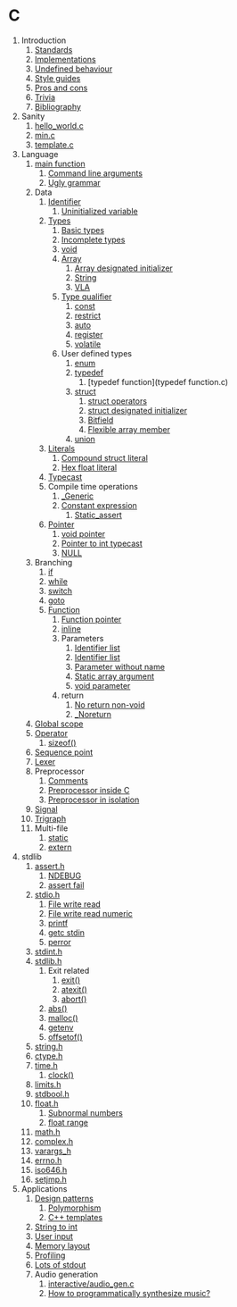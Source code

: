# C

1.  Introduction
    1. [Standards](standards.md)
    1. [Implementations](implementations.md)
    1. [Undefined behaviour](undefined-behaviour.md)
    1. [Style guides](style-guides.md)
    1. [Pros and cons](pros-and-cons.md)
    1. [Trivia](trivia.md)
    1. [Bibliography](bibliography.md)
1.  Sanity
    1. [hello_world.c](hello_world.c)
    1. [min.c](min.c)
    1. [template.c](template.c)
1.  Language
    1.  [main function](main_function.c)
        1.  [Command line arguments](interactive/command_line_arguments.c)
        1.  [Ugly grammar](interactive/ugly_grammar.c)
    1.  Data
        1.  [Identifier](identifier.c)
            1.  [Uninitialized variable](uninitialized_variable.c)
        1.  [Types](types.c)
            1.  [Basic types](basic_types.md)
            1.  [Incomplete types](incomplete_type.c)
            1.  [void](void.c)
            1.  [Array](array.c)
                1.  [Array designated initializer](array_designated_initializer.c)
                1.  [String](string.c)
                1.  [VLA](vla.c)
            1.  [Type qualifier](type_qualifier.c)
                1.  [const](const.c)
                1.  [restrict](restrict.c)
                1.  [auto](auto.c)
                1.  [register](register.c)
                1.  [volatile](volatile.c)
            1.  User defined types
                1.  [enum](enum.c)
                1.  [typedef](typedef.c)
                    1.  [typedef function](typedef function.c)
                1.  [struct](struct.c)
                    1.  [struct operators](struct_operators.c)
                    1.  [struct designated initializer](struct_designated_initializer.c)
                    1.  [Bitfield](bitfield.c)
                    1.  [Flexible array member](flexible_array_member.c)
                1.  [union](union.c)
        1.  [Literals](literals.c)
            1.  [Compound struct literal](compound_struct_literal.c)
            1.  [Hex float literal](hex_float.c)
        1.  [Typecast](typecast.c)
        1.  Compile time operations
            1.  [_Generic](generic.c)
            1.  [Constant expression](constant_expression.c)
                1.  [Static_assert](static_assert.c)
        1.  [Pointer](pointer.c)
            1.  [void pointer](void_pointer.c)
            1.  [Pointer to int typecast](pointer_to_int.c)
            1.  [NULL](null.c)
    1.  Branching
        1.  [if](if.c)
        1.  [while](while.c)
        1.  [switch](switch.c)
        1.  [goto](goto.c)
        1.  [Function](function.c)
            1.  [Function pointer](function_pointer.c)
            1.  [inline](inline.c)
            1.  Parameters
                1.  [Identifier list](identifier_list.c)
                1.  [Identifier list](identifier_list.c)
                1.  [Parameter without name](parameter_without_name.c)
                1.  [Static array argument](static_array_argument.c)
                1.  [void parameter](void_parameter.c)
            1.  return
                1.  [No return non-void](no_return_non_void.c)
                1.  [_Noreturn](noreturn.c)
    1.  [Global scope](global.c)
    1.  [Operator](operator.c)
        1. [sizeof()](sizeof.c)
    1.  [Sequence point](sequence_point.c)
    1.  [Lexer](lexer.c)
    1.  Preprocessor
        1. [Comments](comments.c)
        1. [Preprocessor inside C](preprocessor.c)
        1. [Preprocessor in isolation](preprocessor.sh)
    1.  [Signal](signal.c)
    1.  [Trigraph](trigraph.c)
    1.  Multi-file
        1.  [static](static/)
        1.  [extern](extern/)
1.  stdlib
    1.  [assert.h](assert_h.c)
        1.  [NDEBUG](ndebug.c)
        1.  [assert fail](interactive/assert_fail.c)
    1.  [stdio.h](stdio_h.c)
        1.  [File write read](file_write_read.c)
        1.  [File write read numeric](file_write_read_numeric.c)
        1.  [printf](printf.c)
        1.  [getc stdin](interactive/getc.c)
        1.  [perror](perror.c)
    1.  [stdint.h](stdint_h.c)
    1.  [stdlib.h](stdlib_h.c)
        1.  Exit related
            1.  [exit()](exit.c)
            1.  [atexit()](atexit.c)
            1.  [abort()](interactive/abort.c.off)
        1.  [abs()](abs.c)
        1.  [malloc()](malloc.c)
        1.  [getenv](getenv.c)
        1.  [offsetof()](offsetof.c)
    1.  [string.h](string_h.c)
    1.  [ctype.h](ctype_h.c)
    1.  [time.h](time_h.c)
        1. [clock()](interactive/clock.c)
    1.  [limits.h](limits_h.c)
    1.  [stdbool.h](stdbool_h.c)
    1.  [float.h](float_h.c)
        1.  [Subnormal numbers](interactive/subnormal.c)
        1.  [float range](interactive/float_range.c)
    1.  [math.h](math_h.c)
    1.  [complex.h](complex_h.c)
    1.  [varargs_h](varargs_h.c)
    1.  [errno.h](errno_h.c)
    1.  [iso646.h](iso646_h.c)
    1.  [setjmp.h](setjmp_h.c)
1.  Applications
    1.  [Design patterns](design_patterns.c)
        1.  [Polymorphism](polymorphism.c)
        1.  [C++ templates](template_cpp.c)
    1.  [String to int](string_to_int.c)
    1.  [User input](interactive/user_input.c.off)
    1.  [Memory layout](memory_layout.c)
    1.  [Profiling](interactive/profiling.c)
    1.  [Lots of stdout](lots_of_stdout.c)
    1.  Audio generation
        1.  [interactive/audio_gen.c](interactive/audio_gen.c)
        1.  [How to programmatically synthesize music?](interactive/how-to-programmatically-synthesize-music.md)
